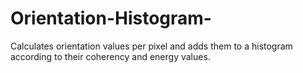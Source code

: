# Orientation-Histogram-
Calculates orientation values per pixel and adds them to a histogram according to their coherency and energy values.
